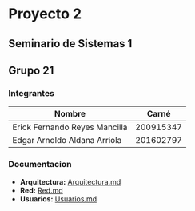 # Proyecto 2
## Seminario de Sistemas 1
## Grupo 21

### Integrantes
|Nombre|Carné|
|--|--|
|Erick Fernando Reyes Mancilla|200915347|
|Edgar Arnoldo Aldana Arriola|201602797|

### Documentacion
* **Arquitectura:** [Arquitectura.md](Arquitectura.md)
* **Red:** [Red.md](Red.md)
* **Usuarios:** [Usuarios.md](Usuarios.md)

